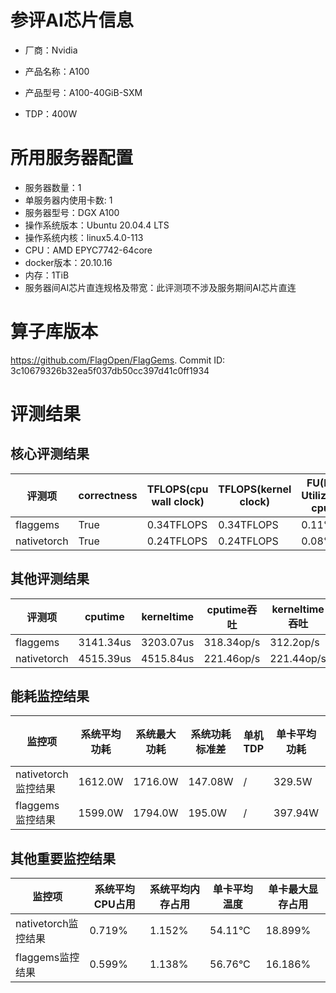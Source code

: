 # 参评AI芯片信息

* 厂商：Nvidia

* 产品名称：A100
* 产品型号：A100-40GiB-SXM
* TDP：400W

# 所用服务器配置

* 服务器数量：1
* 单服务器内使用卡数: 1
* 服务器型号：DGX A100
* 操作系统版本：Ubuntu 20.04.4 LTS
* 操作系统内核：linux5.4.0-113
* CPU：AMD EPYC7742-64core
* docker版本：20.10.16
* 内存：1TiB
* 服务器间AI芯片直连规格及带宽：此评测项不涉及服务期间AI芯片直连

# 算子库版本

https://github.com/FlagOpen/FlagGems. Commit ID: 3c10679326b32ea5f037db50cc397d41c0ff1934

# 评测结果

## 核心评测结果

| 评测项  | correctness | TFLOPS(cpu wall clock) | TFLOPS(kernel clock) | FU(FLOPS Utilization)-cputime | FU-kerneltime |
| ---- | -------------- | -------------- | ------------ | ------ | ----- |
| flaggems | True    | 0.34TFLOPS       | 0.34TFLOPS        | 0.11% | 0.11% |
| nativetorch | True    | 0.24TFLOPS      | 0.24TFLOPS      | 0.08%      | 0.08%    |

## 其他评测结果

| 评测项  | cputime | kerneltime | cputime吞吐 | kerneltime吞吐 | 无预热时延 | 预热后时延 |
| ---- | -------------- | -------------- | ------------ | ------------ | -------------- | -------------- |
| flaggems | 3141.34us       | 3203.07us        | 318.34op/s | 312.2op/s | 524416.01us | 3281.54us |
| nativetorch | 4515.39us       | 4515.84us        | 221.46op/s | 221.44op/s | 15994.08us | 4539.99us |

## 能耗监控结果

| 监控项  | 系统平均功耗  | 系统最大功耗  | 系统功耗标准差 | 单机TDP | 单卡平均功耗 | 单卡最大功耗 | 单卡功耗标准差 | 单卡TDP |
| ---- | ------- | ------- | ------- | ----- | ------------ | ------------ | ------------- | ----- |
| nativetorch监控结果 | 1612.0W | 1716.0W | 147.08W   | /     | 329.5W       | 335.0W      | 5.44W        | 400W  |
| flaggems监控结果 | 1599.0W | 1794.0W | 195.0W   | /     | 397.94W       | 405.0W      | 4.08W        | 400W  |

## 其他重要监控结果

| 监控项  | 系统平均CPU占用 | 系统平均内存占用 | 单卡平均温度 | 单卡最大显存占用 |
| ---- | --------- | -------- | ------------ | -------------- |
| nativetorch监控结果 | 0.719%    | 1.152%   | 54.11°C       | 18.899%        |
| flaggems监控结果 | 0.599%    | 1.138%   | 56.76°C       | 16.186%        |

